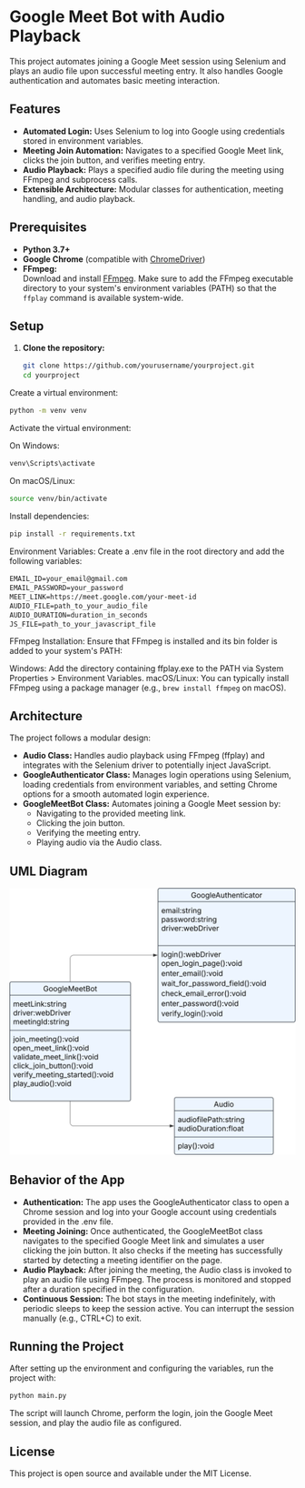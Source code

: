 # Google Meet Bot with Audio Playback

This project automates joining a Google Meet session using Selenium and plays an audio file upon successful meeting entry. It also handles Google authentication and automates basic meeting interaction.

## Features

- **Automated Login:** Uses Selenium to log into Google using credentials stored in environment variables.
- **Meeting Join Automation:** Navigates to a specified Google Meet link, clicks the join button, and verifies meeting entry.
- **Audio Playback:** Plays a specified audio file during the meeting using FFmpeg and subprocess calls.
- **Extensible Architecture:** Modular classes for authentication, meeting handling, and audio playback.

## Prerequisites

- **Python 3.7+**
- **Google Chrome** (compatible with [ChromeDriver](https://chromedriver.chromium.org/))
- **FFmpeg:**  
  Download and install [FFmpeg](https://ffmpeg.org/download.html). Make sure to add the FFmpeg executable directory to your system's environment variables (PATH) so that the `ffplay` command is available system-wide.

## Setup

1. **Clone the repository:**

   ```bash
   git clone https://github.com/yourusername/yourproject.git
   cd yourproject

Create a virtual environment:
```bash
python -m venv venv
```

Activate the virtual environment:

On Windows:
```bash
venv\Scripts\activate
```

On macOS/Linux:
```bash
source venv/bin/activate
```

Install dependencies:
```bash
pip install -r requirements.txt
```

Environment Variables: Create a .env file in the root directory and add the following variables:
```dotenv
EMAIL_ID=your_email@gmail.com
EMAIL_PASSWORD=your_password
MEET_LINK=https://meet.google.com/your-meet-id
AUDIO_FILE=path_to_your_audio_file
AUDIO_DURATION=duration_in_seconds
JS_FILE=path_to_your_javascript_file
```

FFmpeg Installation: Ensure that FFmpeg is installed and its bin folder is added to your system's PATH:

Windows: Add the directory containing ffplay.exe to the PATH via System Properties > Environment Variables.
macOS/Linux: You can typically install FFmpeg using a package manager (e.g., `brew install ffmpeg` on macOS).

## Architecture
The project follows a modular design:

- **Audio Class:** Handles audio playback using FFmpeg (ffplay) and integrates with the Selenium driver to potentially inject JavaScript.
- **GoogleAuthenticator Class:** Manages login operations using Selenium, loading credentials from environment variables, and setting Chrome options for a smooth automated login experience.
- **GoogleMeetBot Class:** Automates joining a Google Meet session by:
  - Navigating to the provided meeting link.
  - Clicking the join button.
  - Verifying the meeting entry.
  - Playing audio via the Audio class.

## UML Diagram
![UML Diagram](UML.svg)

## Behavior of the App

- **Authentication:** The app uses the GoogleAuthenticator class to open a Chrome session and log into your Google account using credentials provided in the .env file.
- **Meeting Joining:** Once authenticated, the GoogleMeetBot class navigates to the specified Google Meet link and simulates a user clicking the join button. It also checks if the meeting has successfully started by detecting a meeting identifier on the page.
- **Audio Playback:** After joining the meeting, the Audio class is invoked to play an audio file using FFmpeg. The process is monitored and stopped after a duration specified in the configuration.
- **Continuous Session:** The bot stays in the meeting indefinitely, with periodic sleeps to keep the session active. You can interrupt the session manually (e.g., CTRL+C) to exit.

## Running the Project
After setting up the environment and configuring the variables, run the project with:
```bash
python main.py
```
The script will launch Chrome, perform the login, join the Google Meet session, and play the audio file as configured.

## License
This project is open source and available under the MIT License.